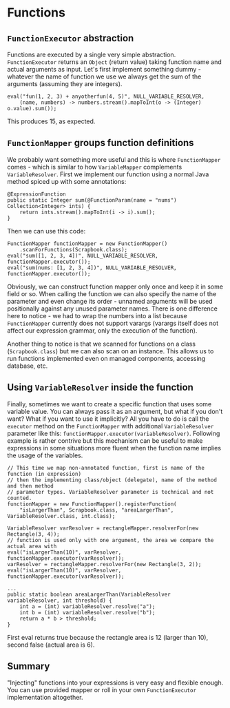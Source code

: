 # Functions

## `FunctionExecutor` abstraction

Functions are executed by a single very simple abstraction.
`FunctionExecutor` returns an `Object` (return value) taking function name and actual
arguments as input. Let's first implement something dummy - whatever the name of function we use
we always get the sum of the arguments (assuming they are integers).
```
eval("fun(1, 2, 3) + anyotherfun(4, 5)", NULL_VARIABLE_RESOLVER,
	(name, numbers) -> numbers.stream().mapToInt(o -> (Integer) o.value).sum());
```
This produces 15, as expected.

## `FunctionMapper` groups function definitions

We probably want something more useful and this is where `FunctionMapper` comes - which is similar
to how `VariableMapper` complements `VariableResolver`. First we implement our function using
a normal Java method spiced up with some annotations:
```
@ExpressionFunction
public static Integer sum(@FunctionParam(name = "nums") Collection<Integer> ints) {
	return ints.stream().mapToInt(i -> i).sum();
}
```

Then we can use this code:
```
FunctionMapper functionMapper = new FunctionMapper()
	.scanForFunctions(Scrapbook.class);
eval("sum([1, 2, 3, 4])", NULL_VARIABLE_RESOLVER, functionMapper.executor());
eval("sum(nums: [1, 2, 3, 4])", NULL_VARIABLE_RESOLVER, functionMapper.executor());
```
Obviously, we can construct function mapper only once and keep it in some field or so. When calling
the function we can also specify the name of the parameter and even change its order - unnamed
arguments will be used positionally against any unused parameter names. There is one difference
here to notice - we had to wrap the numbers into a list because `FunctionMapper` currently does not
support varargs (varargs itself does not affect our expression grammar, only the execution of the
function).

Another thing to notice is that we scanned for functions on a class (`Scrapbook.class`)
but we can also scan on an instance. This allows us to run functions implemented even on managed
components, accessing database, etc.

## Using `VariableResolver` inside the function

Finally, sometimes we want to create a specific function that uses some variable value. You can
always pass it as an argument, but what if you don't want? What if you want to use it implicitly?
All you have to do is call the `executor` method on the `FunctionMapper` with additional
`VariableResolver` parameter like this: `functionMapper.executor(variableResolver)`.
Following example is rather contrive but this mechanism can be useful to make expressions in some
situations more fluent when the function name implies the usage of the variables.
```
// This time we map non-annotated function, first is name of the function (in expression)
// then the implementing class/object (delegate), name of the method and then method
// parameter types. VariableResolver parameter is technical and not counted.
functionMapper = new FunctionMapper().registerFunction(
	"isLargerThan", Scrapbook.class, "areaLargerThan", VariableResolver.class, int.class);

VariableResolver varResolver = rectangleMapper.resolverFor(new Rectangle(3, 4));
// function is used only with one argument, the area we compare the actual area with
eval("isLargerThan(10)", varResolver, functionMapper.executor(varResolver));
varResolver = rectangleMapper.resolverFor(new Rectangle(3, 2));
eval("isLargerThan(10)", varResolver, functionMapper.executor(varResolver));

...
public static boolean areaLargerThan(VariableResolver variableResolver, int threshold) {
	int a = (int) variableResolver.resolve("a");
	int b = (int) variableResolver.resolve("b");
	return a * b > threshold;
}
```

First eval returns true because the rectangle area is 12 (larger than 10), second false (actual
area is 6).

## Summary

"Injecting" functions into your expressions is very easy and flexible
enough. You can use provided mapper or roll in your own `FunctionExecutor` implementation
altogether.